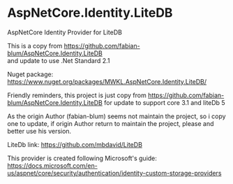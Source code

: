 # AspNetCore.Identity.LiteDB
AspNetCore Identity Provider for LiteDB

This is a copy from  https://github.com/fabian-blum/AspNetCore.Identity.LiteDB  
and update to use .Net Standard 2.1

Nuget package:
https://www.nuget.org/packages/MWKL.AspNetCore.Identity.LiteDB/

Friendly reminders, this project is just copy from https://github.com/fabian-blum/AspNetCore.Identity.LiteDB
for update to support core 3.1 and liteDb 5

As the origin Author (fabian-blum) seems not maintain the project, so i copy one to update, if origin Author return to maintain the project, please and better use his version.

LiteDb link:
https://github.com/mbdavid/LiteDB

This provider is created following Microsoft's guide:
https://docs.microsoft.com/en-us/aspnet/core/security/authentication/identity-custom-storage-providers



